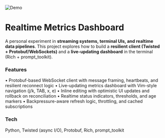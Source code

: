
![Demo](./output.gif)

# Realtime Metrics Dashboard

A personal experiment in **streaming systems, terminal UIs, and realtime data pipelines**.
This project explores how to build a **resilient client (Twisted + Protobuf/WebSockets)** and a **live-updating dashboard** in the terminal (Rich + prompt_toolkit).

### Features
• Protobuf-based WebSocket client with message framing, heartbeats, and resilient reconnect logic
• Live-updating metrics dashboard with Vim-style navigation (j/k, TAB, x, e)
• Inline editing with optimistic UI updates and rollback on reconciliation
• Realtime status indicators, thresholds, and age markers
• Backpressure-aware refresh logic, throttling, and cached subscriptions

### Tech
Python, Twisted (async I/O), Protobuf, Rich, prompt_toolkit
